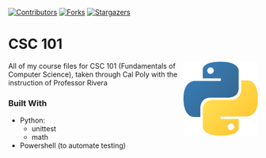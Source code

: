 [![Contributors][contributors-shield]][contributors-url]
[![Forks][forks-shield]][forks-url]
[![Stargazers][stars-shield]][stars-url]

# CSC 101

[<img src="assets/img/python-logo.png" align="right" width="150">](https://github.com/Kaweees/csc-101)

All of my course files for CSC 101 (Fundamentals of Computer Science), taken through Cal Poly with the instruction of Professor Rivera

### Built With
 - Python:
   - unittest
   - math
 - Powershell (to automate testing) 
 
[contributors-shield]: https://img.shields.io/github/contributors/Kaweees/csc-101.svg?style=for-the-badge
[contributors-url]: https://github.com/Kaweees/csc-101/graphs/contributors
[forks-shield]: https://img.shields.io/github/forks/Kaweees/csc-101.svg?style=for-the-badge
[forks-url]: https://github.com/Kaweees/csc-101/network/members
[stars-shield]: https://img.shields.io/github/stars/Kaweees/csc-101.svg?style=for-the-badge
[stars-url]: https://github.com/Kaweees/csc-101/stargazers
